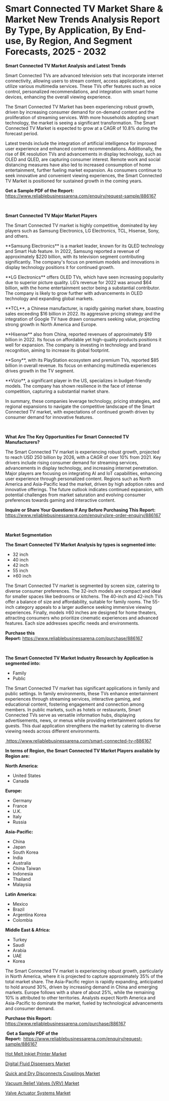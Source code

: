 <p><h1>Smart Connected TV Market Share & Market New Trends Analysis Report By Type, By Application, By End-use, By Region, And Segment Forecasts, 2025 - 2032</h1></p><p><strong>Smart Connected TV Market Analysis and Latest Trends</strong></p>
<p><p>Smart Connected TVs are advanced television sets that incorporate internet connectivity, allowing users to stream content, access applications, and utilize various multimedia services. These TVs offer features such as voice control, personalized recommendations, and integration with smart home devices, enhancing the overall viewing experience.</p><p>The Smart Connected TV Market has been experiencing robust growth, driven by increasing consumer demand for on-demand content and the proliferation of streaming services. With more households adopting smart technology, the market is seeing a significant transformation. The Smart Connected TV Market is expected to grow at a CAGR of 10.8% during the forecast period. </p><p>Latest trends include the integration of artificial intelligence for improved user experience and enhanced content recommendations. Additionally, the rise of 8K resolution TVs and advancements in display technology, such as OLED and QLED, are capturing consumer interest. Remote work and social distancing measures have also led to increased consumption of home entertainment, further fueling market expansion. As consumers continue to seek innovative and convenient viewing experiences, the Smart Connected TV Market is positioned for sustained growth in the coming years.</p></p>
<p><strong>Get a Sample PDF of the Report:&nbsp;</strong> <a href="https://www.reliablebusinessarena.com/enquiry/request-sample/886167?utm_campaign=1948&utm_medium=2&utm_source=Github&utm_content=ia&utm_term=28022025&utm_id=smart-connected-tv">https://www.reliablebusinessarena.com/enquiry/request-sample/886167</a></p>
<p>&nbsp;</p>
<p><strong>Smart Connected TV Major Market Players</strong></p>
<p><p>The Smart Connected TV market is highly competitive, dominated by key players such as Samsung Electronics, LG Electronics, TCL, Hisense, Sony, and others. </p><p>**Samsung Electronics** is a market leader, known for its QLED technology and Smart Hub feature. In 2022, Samsung reported a revenue of approximately $220 billion, with its television segment contributing significantly. The company's focus on premium models and innovations in display technology positions it for continued growth.</p><p>**LG Electronics** offers OLED TVs, which have seen increasing popularity due to superior picture quality. LG’s revenue for 2022 was around $64 billion, with the home entertainment sector being a substantial contributor. The company is likely to grow further with advancements in OLED technology and expanding global markets.</p><p>**TCL**, a Chinese manufacturer, is rapidly gaining market share, boasting sales exceeding $16 billion in 2022. Its aggressive pricing strategy and the integration of Google TV have drawn consumers seeking value, projecting strong growth in North America and Europe.</p><p>**Hisense** also from China, reported revenues of approximately $19 billion in 2022. Its focus on affordable yet high-quality products positions it well for expansion. The company is investing in technology and brand recognition, aiming to increase its global footprint.</p><p>**Sony**, with its PlayStation ecosystem and premium TVs, reported $85 billion in overall revenue. Its focus on enhancing multimedia experiences drives growth in the TV segment.</p><p>**Vizio**, a significant player in the US, specializes in budget-friendly models. The company has shown resilience in the face of intense competition, capturing a substantial market share.</p><p>In summary, these companies leverage technology, pricing strategies, and regional expansions to navigate the competitive landscape of the Smart Connected TV market, with expectations of continued growth driven by consumer demand for innovative features.</p></p>
<p>&nbsp;</p>
<p><strong>What Are The Key Opportunities For Smart Connected TV Manufacturers?</strong></p>
<p><p>The Smart Connected TV market is experiencing robust growth, projected to reach USD 250 billion by 2026, with a CAGR of over 10% from 2021. Key drivers include rising consumer demand for streaming services, advancements in display technology, and increasing internet penetration. Major players are focusing on integrating AI and IoT capabilities, enhancing user experience through personalized content. Regions such as North America and Asia-Pacific lead the market, driven by high adoption rates and innovative offerings. The future outlook indicates continued expansion, with potential challenges from market saturation and evolving consumer preferences towards gaming and interactive content.</p></p>
<p><strong>Inquire or Share Your Questions If Any Before Purchasing This Report:</strong> <a href="https://www.reliablebusinessarena.com/enquiry/pre-order-enquiry/886167?utm_campaign=1948&utm_medium=2&utm_source=Github&utm_content=ia&utm_term=28022025&utm_id=smart-connected-tv">https://www.reliablebusinessarena.com/enquiry/pre-order-enquiry/886167</a></p>
<p>&nbsp;</p>
<p><strong>Market Segmentation</strong></p>
<p><strong>The Smart Connected TV Market Analysis by types is segmented into:</strong></p>
<p><ul><li>32 inch</li><li>40 inch</li><li>42 inch</li><li>55 inch</li><li>≥60 inch</li></ul></p>
<p><p>The Smart Connected TV market is segmented by screen size, catering to diverse consumer preferences. The 32-inch models are compact and ideal for smaller spaces like bedrooms or kitchens. The 40-inch and 42-inch TVs offer a balance of size and affordability, suitable for family rooms. The 55-inch category appeals to a larger audience seeking immersive viewing experiences. Finally, models ≥60 inches are designed for home theaters, attracting consumers who prioritize cinematic experiences and advanced features. Each size addresses specific needs and environments.</p></p>
<p><strong>Purchase this Report:&nbsp;</strong><a href="https://www.reliablebusinessarena.com/purchase/886167?utm_campaign=1948&utm_medium=2&utm_source=Github&utm_content=ia&utm_term=28022025&utm_id=smart-connected-tv">https://www.reliablebusinessarena.com/purchase/886167</a></p>
<p>&nbsp;</p>
<p><strong>The Smart Connected TV Market Industry Research by Application is segmented into:</strong></p>
<p><ul><li>Family</li><li>Public</li></ul></p>
<p><p>The Smart Connected TV market has significant applications in family and public settings. In family environments, these TVs enhance entertainment experiences through streaming services, interactive gaming, and educational content, fostering engagement and connection among members. In public markets, such as hotels or restaurants, Smart Connected TVs serve as versatile information hubs, displaying advertisements, news, or menus while providing entertainment options for guests. This dual application strengthens the market by catering to diverse viewing needs across different environments.</p></p>
<p><a href="https://www.reliablebusinessarena.com/smart-connected-tv-r886167?utm_campaign=1948&utm_medium=2&utm_source=Github&utm_content=ia&utm_term=28022025&utm_id=smart-connected-tv">&nbsp;https://www.reliablebusinessarena.com/smart-connected-tv-r886167</a></p>
<p><strong>In terms of Region, the Smart Connected TV Market Players available by Region are:</strong></p>
<p>
    <p> <strong> North America: </strong>
        <ul>
            <li>United States</li>
            <li>Canada</li>
        </ul>
        </p> 
    <p> <strong> Europe: </strong>
        <ul>
            <li>Germany</li>
            <li>France</li>
            <li>U.K.</li>
            <li>Italy</li>
            <li>Russia</li>
        </ul>
        </p> 
    <p> <strong> Asia-Pacific: </strong>
        <ul>
            <li>China</li>
            <li>Japan</li>
            <li>South Korea</li>
            <li>India</li>
            <li>Australia</li>
            <li>China Taiwan</li>
            <li>Indonesia</li>
            <li>Thailand</li>
            <li>Malaysia</li>
        </ul>
        </p> 
    <p> <strong> Latin America: </strong>
        <ul>
            <li>Mexico</li>
            <li>Brazil</li>
            <li>Argentina Korea</li>
            <li>Colombia</li>
        </ul>
        </p> 
    <p> <strong> Middle East & Africa: </strong>
        <ul>
            <li>Turkey</li>
            <li>Saudi</li>
            <li>Arabia</li>
            <li>UAE</li>
            <li>Korea</li>
        </ul>
    </p>
    </p>
<p><p>The Smart Connected TV market is experiencing robust growth, particularly in North America, where it is projected to capture approximately 35% of the total market share. The Asia-Pacific region is rapidly expanding, anticipated to hold around 30%, driven by increasing demand in China and emerging markets. Europe follows with a share of about 25%, while the remaining 10% is attributed to other territories. Analysts expect North America and Asia-Pacific to dominate the market, fueled by technological advancements and consumer demand.</p></p>
<p><strong>Purchase this Report: </strong><a href="https://www.reliablebusinessarena.com/purchase/886167?utm_campaign=1948&utm_medium=2&utm_source=Github&utm_content=ia&utm_term=28022025&utm_id=smart-connected-tv">https://www.reliablebusinessarena.com/purchase/886167</a></p>
<p>&nbsp;<strong>Get a Sample PDF of the Report:&nbsp;&nbsp;</strong><a href="https://www.reliablebusinessarena.com/enquiry/request-sample/886167?utm_campaign=1948&utm_medium=2&utm_source=Github&utm_content=ia&utm_term=28022025&utm_id=smart-connected-tv">https://www.reliablebusinessarena.com/enquiry/request-sample/886167</a></p>
<p><strong></strong></p>
<p><p><a href="https://github.com/vsiljgestel/Market-Research-Report-List-1/blob/main/hot-melt-inkjet-printer-market.md?utm_campaign=1948&utm_medium=2&utm_source=Github&utm_content=ia&utm_term=28022025&utm_id=smart-connected-tv">Hot Melt Inkjet Printer Market</a></p><p><a href="https://github.com/boudykodumi/Market-Research-Report-List-1/blob/main/digital-fluid-dispensers-market.md?utm_campaign=1948&utm_medium=2&utm_source=Github&utm_content=ia&utm_term=28022025&utm_id=smart-connected-tv">Digital Fluid Dispensers Market</a></p><p><a href="https://github.com/aiamekar/Market-Research-Report-List-1/blob/main/quick-and-dry-disconnects-couplings-market.md?utm_campaign=1948&utm_medium=2&utm_source=Github&utm_content=ia&utm_term=28022025&utm_id=smart-connected-tv">Quick and Dry Disconnects Couplings Market</a></p><p><a href="https://github.com/nwokechock6s/Market-Research-Report-List-1/blob/main/vacuum-relief-valves-vrv-market.md?utm_campaign=1948&utm_medium=2&utm_source=Github&utm_content=ia&utm_term=28022025&utm_id=smart-connected-tv">Vacuum Relief Valves (VRV) Market</a></p><p><a href="https://github.com/euserliljako/Market-Research-Report-List-1/blob/main/valve-actuator-systems-market.md?utm_campaign=1948&utm_medium=2&utm_source=Github&utm_content=ia&utm_term=28022025&utm_id=smart-connected-tv">Valve Actuator Systems Market</a></p></p>